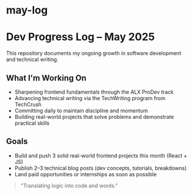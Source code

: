# may-log
# Dev Progress Log – May 2025

This repository documents my ongoing growth in software development and technical writing.

## What I'm Working On

- Sharpening frontend fundamentals through the ALX ProDev track  
- Advancing technical writing via the TechWriting program from TechCrush  
- Committing daily to maintain discipline and momentum  
- Building real-world projects that solve problems and demonstrate practical skills  

## Goals

- Build and push 3 solid real-world frontend projects this month (React + JS)
- Publish 2–3 technical blog posts (dev concepts, tutorials, breakdowns)
- Land paid opportunities or internships as soon as possible

> "Translating logic into code and words."
